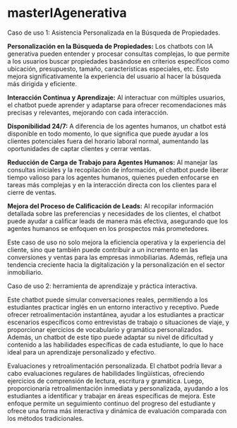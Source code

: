 # masterIAgenerativa

Caso de uso 1: Asistencia Personalizada en la Búsqueda de Propiedades. 

**Personalización en la Búsqueda de Propiedades:** Los chatbots con IA generativa pueden entender y procesar consultas complejas, lo que permite a los usuarios buscar propiedades basándose en criterios específicos como ubicación, presupuesto, tamaño, características especiales, etc. Esto mejora significativamente la experiencia del usuario al hacer la búsqueda más dirigida y eficiente.

**Interacción Continua y Aprendizaje:** Al interactuar con múltiples usuarios, el chatbot puede aprender y adaptarse para ofrecer recomendaciones más precisas y relevantes, mejorando con cada interacción.

**Disponibilidad 24/7:** A diferencia de los agentes humanos, un chatbot está disponible en todo momento, lo que significa que puede ayudar a los clientes potenciales fuera del horario laboral normal, aumentando las oportunidades de captar clientes y cerrar ventas.

**Reducción de Carga de Trabajo para Agentes Humanos:** Al manejar las consultas iniciales y la recopilación de información, el chatbot puede liberar tiempo valioso para los agentes humanos, quienes pueden enfocarse en tareas más complejas y en la interacción directa con los clientes para el cierre de ventas.

**Mejora del Proceso de Calificación de Leads:** Al recopilar información detallada sobre las preferencias y necesidades de los clientes, el chatbot puede ayudar a calificar leads de manera más efectiva, asegurando que los agentes humanos se enfoquen en los prospectos más prometedores.

Este caso de uso no solo mejora la eficiencia operativa y la experiencia del cliente, sino que también puede contribuir a un incremento en las conversiones y ventas para las empresas inmobiliarias. Además, refleja una tendencia creciente hacia la digitalización y la personalización en el sector inmobiliario.




Caso de uso 2: herramienta de aprendizaje y práctica interactiva.

Este chatbot puede simular conversaciones reales, permitiendo a los estudiantes practicar inglés en un entorno interactivo y receptivo. Puede ofrecer retroalimentación instantánea, ayudar a los estudiantes a practicar escenarios específicos como entrevistas de trabajo o situaciones de viaje, y proporcionar ejercicios de vocabulario y gramática personalizados. Además, un chatbot de este tipo puede adaptar su nivel de dificultad y contenido a las habilidades específicas de cada estudiante, lo que lo hace ideal para un aprendizaje personalizado y efectivo.

Evaluaciones y retroalimentación personalizada. El chatbot podría llevar a cabo evaluaciones regulares de habilidades lingüísticas, ofreciendo ejercicios de comprensión de lectura, escritura y gramática. Luego, proporcionaría retroalimentación inmediata y personalizada, ayudando a los estudiantes a identificar y trabajar en áreas específicas de mejora. Este enfoque permite un seguimiento continuo del progreso del estudiante y ofrece una forma más interactiva y dinámica de evaluación comparada con los métodos tradicionales.
